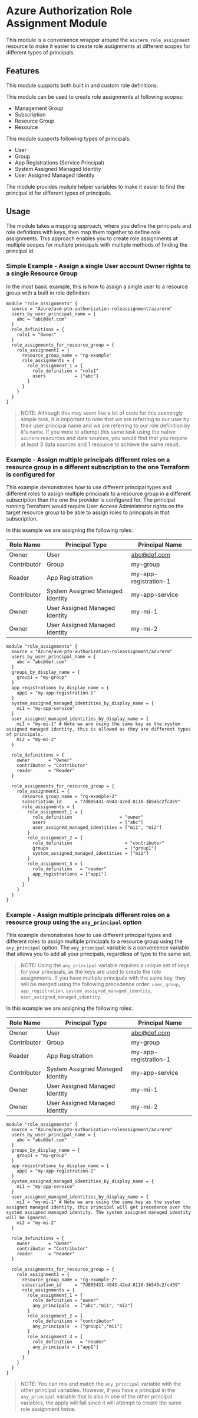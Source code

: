 # Azure Authorization Role Assignment Module

This module is a convenience wrapper around the `azurerm_role_assignment` resource to make it easier to create role assignments at different scopes for different types of principals.

## Features

This module supports both built in and custom role definitions.

This module can be used to create role assignments at following scopes:

- Management Group
- Subscription
- Resource Group
- Resource

This module supports following types of principals:

- User
- Group
- App Registrations (Service Principal)
- System Assigned Managed Identity
- User Assigned Managed Identity

The module provides muliple helper variables to make it easier to find the principal id for different types of principals.

## Usage

The module takes a mapping approach, where you define the principals and role defintions with keys, then map them together to define role assignments. This approach enables you to create role assignments at multiple scopes for multiple principals with multiple methods of finding the principal id.

### Simple Example - Assign a single User account Owner rights to a single Resource Group

In the most basic example, this is how to assign a single user to a resource group with a built in role definition:

```hcl
module "role_assignments" {
  source = "Azure/avm-ptn-authorization-roleassignment/azurerm"
  users_by_user_principal_name = {
    abc = "abc@def.com"
  }
  role_definitions = {
    role1 = "Owner"
  }
  role_assignments_for_resource_group = {
    role_assignment1 = {
      resource_group_name = "rg-example"
      role_assignments = {
        role_assignment_1 = {
          role_definition = "role1"
          users           = ["abc"]
        }
      }
    }
  }
}
```

> NOTE: Although this may seem like a lot of code for this seemingly simple task, it is important to note that we are referring to our user by their user principal name and we are referring to our role definition by it's name. If you were to attempt this same task using the native `azurerm` resources and data sources, you would find that you require at least 3 data sources and 1 resource to achieve the same result.

### Example - Assign multiple principals different roles on a resource group in a different subscription to the one Terraform is configured for

This example demonstrates how to use different principal types and different roles to assign multiple principals to a resource group in a different subscription than the one the provider is configured for. The principal running Terraform would require User Access Administrator rights on the target resource group to be able to assign roles to principals in that subscription.

In this example we are assigning the following roles:

| Role Name | Principal Type | Principal Name |
| --------- | -------------- | -------------- |
| Owner     | User           | <abc@def.com>   |
| Contributor | Group         | my-group       |
| Reader      | App Registration | my-app-registration-1 |
| Contributor | System Assigned Managed Identity | my-app-service |
| Owner       | User Assigned Managed Identity | my-mi-1 |
| Owner       | User Assigned Managed Identity | my-mi-2 |

```hcl
module "role_assignments" {
  source = "Azure/avm-ptn-authorization-roleassignment/azurerm"
  users_by_user_principal_name = {
    abc = "abc@def.com"
  }
  groups_by_display_name = {
    group1 = "my-group"
  }
  app_registrations_by_display_name = {
    app1 = "my-app-registration-1"
  }
  system_assigned_managed_identities_by_display_name = {
    mi1 = "my-app-service"
  }
  user_assigned_managed_identities_by_display_name = {
    mi1 = "my-mi-1" # Note we are using the same key as the system assigned managed identity, this is allowed as they are different types of principals.
    mi2 = "my-mi-2"
  }

  role_definitions = {
    owner       = "Owner"
    contributor = "Contributor"
    reader      = "Reader"
  }

  role_assignments_for_resource_group = {
    role_assignment1 = {
      resource_group_name = "rg-example-2"
      subscription_id     = "7d805431-4943-42ed-8116-3b545c2fc459"
      role_assignments = {
        role_assignment_1 = {
          role_definition                  = "owner"
          users                            = ["abc"]
          user_assigned_managed_identities = ["mi1", "mi2"]
        }
        role_assignment_2 = {
          role_definition                    = "contributor"
          groups                             = ["group1"]
          system_assigned_managed_identities = ["mi1"]
        }
        role_assignment_3 = {
          role_definition   = "reader"
          app_registrations = ["app1"]
        }
      }
    }
  }
}
```

### Example - Assign multiple principals different roles on a resource group using the `any_principal` option

This example demonstrates how to use different principal types and different roles to assign multiple principals to a resource group using the `any_principal` option. The `any_principal` variable is a convenience variable that allows you to add all your principals, regardless of type to the same set.

>NOTE: Using the `any_principal` variable requires a unique set of keys for your principals, as the keys are used to create the role assignments. If you have multiple principals with the same key, they will be merged using the following precedence order: `user`, `group`, `app_registration`, `system_assigned_managed_identity`, `user_assigned_managed_identity`.

In this example we are assigning the following roles:

| Role Name | Principal Type | Principal Name |
| --------- | -------------- | -------------- |
| Owner     | User           | <abc@def.com>   |
| Contributor | Group         | my-group       |
| Reader      | App Registration | my-app-registration-1 |
| Contributor | System Assigned Managed Identity | my-app-service |
| Owner       | User Assigned Managed Identity | my-mi-1 |
| Owner       | User Assigned Managed Identity | my-mi-2 |

```hcl
module "role_assignments" {
  source = "Azure/avm-ptn-authorization-roleassignment/azurerm"
  users_by_user_principal_name = {
    abc = "abc@def.com"
  }
  groups_by_display_name = {
    group1 = "my-group"
  }
  app_registrations_by_display_name = {
    app1 = "my-app-registration-1"
  }
  system_assigned_managed_identities_by_display_name = {
    mi1 = "my-app-service"
  }
  user_assigned_managed_identities_by_display_name = {
    mi1 = "my-mi-1" # Note we are using the same key as the system assigned managed identity, this principal will get precedence over the system assigned managed identity. The system assigned managed identity will be ignored.
    mi2 = "my-mi-2"
  }

  role_definitions = {
    owner       = "Owner"
    contributor = "Contributor"
    reader      = "Reader"
  }

  role_assignments_for_resource_group = {
    role_assignment1 = {
      resource_group_name = "rg-example-2"
      subscription_id     = "7d805431-4943-42ed-8116-3b545c2fc459"
      role_assignments = {
        role_assignment_1 = {
          role_definition = "owner"
          any_principals  = ["abc","mi1", "mi2"]
        }
        role_assignment_2 = {
          role_definition = "contributor"
          any_principals  = ["group1","mi1"]
        }
        role_assignment_3 = {
          role_definition   = "reader"
          any_principals = ["app1"]
        }
      }
    }
  }
}
```

>NOTE: You can mix and match the `any_principal` variable with the other principal variables. However, if you have a principal in the `any_principal` variable that is also in one of the other principal variables, the apply will fail since it will attempt to create the same role assignment twice.
